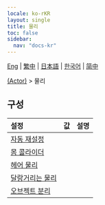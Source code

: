 ```yaml
---
locale: ko-rKR
layout: single
title: 물리
toc: false
sidebar:
  nav: "docs-kr"
---
```

[Eng](/dancexr/menu/2025.5/actor/physics_settings) | [繁中](/tw/dancexr/menu/2025.5/actor/physics_settings) | [日本語](/jp/dancexr/menu/2025.5/actor/physics_settings) | [한국어](/kr/dancexr/menu/2025.5/actor/physics_settings) | [简中](/zh/dancexr/menu/2025.5/actor/physics_settings)

[(Actor)](../menu#(Actor)) > 물리

## 구성

| 설정 | 값 | 설명 |
| :--- | --- | :--- |
| [자동 재설정](auto_reset) |
| [몸 콜라이더](body_colliders) |
| [헤어 물리](hair_physics) |
| [달랑거리는 물리](cloth_physics) |
| [오브젝트 분리](detach_object) |
